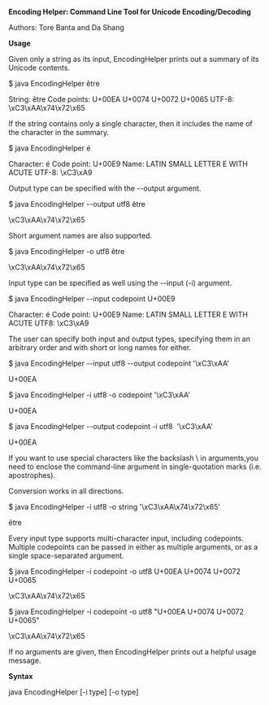 **Encoding Helper: Command Line Tool for Unicode Encoding/Decoding**

Authors: Tore Banta and Da Shang

**Usage**

Given only a string as its input, EncodingHelper prints out a summary of its Unicode contents.

$ java EncodingHelper être

String: être
Code points: U+00EA U+0074 U+0072 U+0065 
UTF-8: \xC3\xAA\x74\x72\x65

If the string contains only a single character, then it includes the name of the character in the summary.

$ java EncodingHelper é

Character: é
Code point: U+00E9
Name: LATIN SMALL LETTER E WITH ACUTE
UTF-8: \xC3\xA9

Output type can be specified with the --output argument.

$ java EncodingHelper --output utf8 être

\xC3\xAA\x74\x72\x65

Short argument names are also supported.

$ java EncodingHelper -o utf8 être

\xC3\xAA\x74\x72\x65

Input type can be specified as well using the --input (-i) argument.

$ java EncodingHelper --input codepoint U+00E9

Character: é
Code point: U+00E9
Name: LATIN SMALL LETTER E WITH ACUTE
UTF8: \xC3\xA9

The user can specify both input and output types, specifying them in an arbitrary order and with short or long names for either.

$ java EncodingHelper --input utf8 --output codepoint '\xC3\xAA'

U+00EA


$ java EncodingHelper -i utf8 -o codepoint '\xC3\xAA'

U+00EA


$ java EncodingHelper --output codepoint -i utf8  '\xC3\xAA'

U+00EA

If you want to use special characters like the backslash \ in arguments,you need to enclose the command-line argument in single-quotation marks (i.e. apostrophes).

Conversion works in all directions.

$ java EncodingHelper -i utf8 -o string '\xC3\xAA\x74\x72\x65'

être

Every input type supports multi-character input, including codepoints. Multiple codepoints can be passed in either as multiple arguments, or as a single space-separated argument.

$ java EncodingHelper -i codepoint -o utf8 U+00EA U+0074 U+0072 U+0065

\xC3\xAA\x74\x72\x65


$ java EncodingHelper -i codepoint -o utf8 "U+00EA U+0074 U+0072 U+0065"

\xC3\xAA\x74\x72\x65

If no arguments are given, then EncodingHelper prints out a helpful usage message.

**Syntax**

java EncodingHelper [-i type] [-o type] <data>